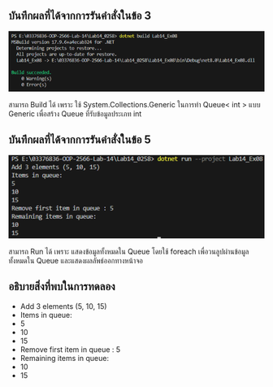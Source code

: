 ## บันทึกผลที่ได้จากการรันคำสั่งในข้อ 3

![pic](/Pictures/pic-15.png)

สามารถ Build ได้ เพราะ ใช้ System.Collections.Generic ในการทำ Queue< int > แบบ Generic เพื่อสร้าง Queue ที่รับข้อมูลประเภท int

## บันทึกผลที่ได้จากการรันคำสั่งในข้อ 5

![pic](/Pictures/pic-16.png)

สามารถ Run ได้ เพราะ แสดงข้อมูลทั้งหมดใน Queue โดยใช้ foreach เพื่อวนลูปผ่านข้อมูลทั้งหมดใน Queue และแสดงผลลัพธ์ออกทางหน้าจอ

## อธิบายสิ่งที่พบในการทดลอง

- Add 3 elements (5, 10, 15)            
- Items in queue:
- 5
- 10
- 15                
- Remove first item in queue : 5                        
- Remaining items in queue:
- 10
- 15
